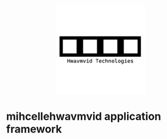 <div align="center">
	<img src="https://github.com/boredgirl/mihcellehwavmvid/blob/main/mihcelle_hwavmvid.png?raw=true" class="img-fluid" width="240" title="webassembly framework">
</div>

# mihcellehwavmvid application framework

